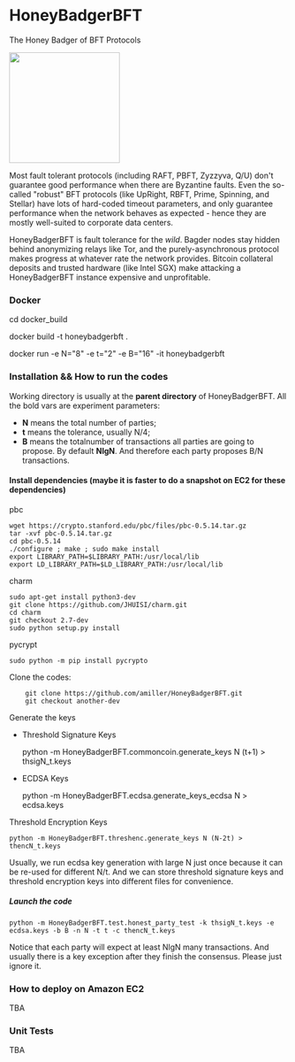 # HoneyBadgerBFT
The Honey Badger of BFT Protocols

<img width=200 src="http://i.imgur.com/wqzdYl4.png"/>

Most fault tolerant protocols (including RAFT, PBFT, Zyzzyva, Q/U) don't guarantee good performance when there are Byzantine faults.
Even the so-called "robust" BFT protocols (like UpRight, RBFT, Prime, Spinning, and Stellar) have lots of hard-coded timeout parameters, and only guarantee performance when the network behaves as expected - hence they are mostly well-suited to corporate data centers.

HoneyBadgerBFT is fault tolerance for the *wild*. Bagder nodes stay hidden behind anonymizing relays like Tor, and the purely-asynchronous protocol makes progress at whatever rate the network provides. Bitcoin collateral deposits and trusted hardware (like Intel SGX) make attacking a HoneyBadgerBFT instance expensive and unprofitable.

### Docker

cd docker_build

docker build -t honeybadgerbft .

docker run -e N="8" -e t="2" -e B="16" -it honeybadgerbft

### Installation && How to run the codes

Working directory is usually at the **parent directory** of HoneyBadgerBFT. All the bold vars are experiment parameters:

+ **N** means the total number of parties;
+ **t** means the tolerance, usually N/4;
+ **B** means the totalnumber of transactions all parties are going to propose. By default **NlgN**. And therefore each party proposes B/N transactions.

#### Install dependencies (maybe it is faster to do a snapshot on EC2 for these dependencies)
pbc


    wget https://crypto.stanford.edu/pbc/files/pbc-0.5.14.tar.gz
    tar -xvf pbc-0.5.14.tar.gz
    cd pbc-0.5.14
    ./configure ; make ; sudo make install
    export LIBRARY_PATH=$LIBRARY_PATH:/usr/local/lib
    export LD_LIBRARY_PATH=$LD_LIBRARY_PATH:/usr/local/lib

charm


    sudo apt-get install python3-dev
    git clone https://github.com/JHUISI/charm.git
    cd charm
    git checkout 2.7-dev
    sudo python setup.py install



pycrypt


    sudo python -m pip install pycrypto

Clone the codes:

        git clone https://github.com/amiller/HoneyBadgerBFT.git
        git checkout another-dev

Generate the keys
+ Threshold Signature Keys

    python -m HoneyBadgerBFT.commoncoin.generate_keys N (t+1) > thsigN_t.keys

+ ECDSA Keys

    python -m HoneyBadgerBFT.ecdsa.generate_keys_ecdsa N > ecdsa.keys

Threshold Encryption Keys

    python -m HoneyBadgerBFT.threshenc.generate_keys N (N-2t) > thencN_t.keys

Usually, we run ecdsa key generation with large N just once because it can be re-used for different N/t.
And we can store threshold signature keys and threshold encryption keys into different files for convenience.

##### Launch the code
    python -m HoneyBadgerBFT.test.honest_party_test -k thsigN_t.keys -e ecdsa.keys -b B -n N -t t -c thencN_t.keys

Notice that each party will expect at least NlgN many transactions. And usually there is a key exception after they finish the consensus. Please just ignore it.

### How to deploy on Amazon EC2

TBA


### Unit Tests

TBA

